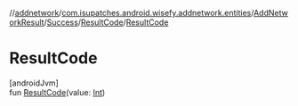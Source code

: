 //[addnetwork](../../../../../index.md)/[com.isupatches.android.wisefy.addnetwork.entities](../../../index.md)/[AddNetworkResult](../../index.md)/[Success](../index.md)/[ResultCode](index.md)/[ResultCode](-result-code.md)

# ResultCode

[androidJvm]\
fun [ResultCode](-result-code.md)(value: [Int](https://kotlinlang.org/api/latest/jvm/stdlib/kotlin/-int/index.html))
